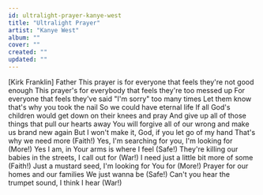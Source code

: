 ```yaml
---
id: ultralight-prayer-kanye-west
title: "Ultralight Prayer"
artist: "Kanye West"
album: ""
cover: ""
created: ""
updated: ""
---
```


[Kirk Franklin]
Father
This prayer is for everyone that feels they're not good enough
This prayer's for everybody that feels they're too messed up
For everyone that feels they've said "I'm sorry" too many times
Let them know that's why you took the nail
So we could have eternal life
If all God's children would get down on their knees and pray
And give up all of those things that pull our hearts away
You will forgive all of our wrong and make us brand new again
But I won't make it, God, if you let go of my hand
That's why we need more (Faith!)
Yes, I'm searching for you, I'm looking for (More!)
Yes I am, in Your arms is where I feel (Safe!)
They're killing our babies in the streets, I call out for (War!)
I need just a little bit more of some (Faith!)
Just a mustard seed, I'm looking for You for (More!)
Prayer for our homes and our families
We just wanna be (Safe!)
Can't you hear the trumpet sound, I think I hear (War!)